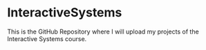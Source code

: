 # InteractiveSystems

This is the GitHub Repository where I will upload my projects of the Interactive Systems course.
